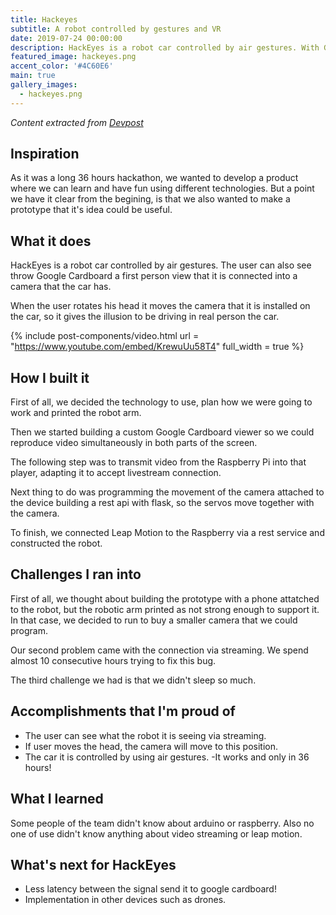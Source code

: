 ```yaml
---
title: Hackeyes
subtitle: A robot controlled by gestures and VR
date: 2019-07-24 00:00:00
description: HackEyes is a robot car controlled by air gestures. With Google Cardboard, the user has a first-person view through the robot’s eyes
featured_image: hackeyes.png
accent_color: '#4C60E6'
main: true
gallery_images:
  - hackeyes.png
---
```


_Content extracted from [Devpost](https://devpost.com/software/hackeyes-kas4jl)_


## Inspiration
As it was a long 36 hours hackathon, we wanted to develop a product where we can learn and have fun using different technologies. But a point we have it clear from the begining, is that we also wanted to make a prototype that it's idea could be useful.

## What it does
HackEyes is a robot car controlled by air gestures. The user can also see throw Google Cardboard a first person view that it is connected into a camera that the car has.

When the user rotates his head it moves the camera that it is installed on the car, so it gives the illusion to be driving in real person the car.


{% include post-components/video.html
	url = "https://www.youtube.com/embed/KrewuUu58T4"
	full_width = true
%}

## How I built it
First of all, we decided the technology to use, plan how we were going to work and printed the robot arm. 

Then we started building a custom Google Cardboard viewer so we could reproduce video simultaneously in both parts of the screen. 

The following step was to transmit video from the Raspberry Pi into that player, adapting it to accept livestream connection.

Next thing to do was programming the movement of the camera attached to the device building a rest api with flask, so the servos move together with the camera.

To finish, we connected Leap Motion to the Raspberry via a rest service and constructed the robot.

## Challenges I ran into
First of all, we thought about building the prototype with a phone attatched to the robot, but the robotic arm printed as not strong enough to support it. In that case, we decided to run to buy a smaller camera that we could program.

Our second problem came with the connection via streaming. We spend almost 10 consecutive hours trying to fix this bug.

The third challenge we had is that we didn't sleep so much.

## Accomplishments that I'm proud of

- The user can see what the robot it is seeing via streaming.
- If user moves the head, the camera will move to this position.
- The car it is controlled by using air gestures.
-It works and only in 36 hours!

## What I learned
Some people of the team didn't know about arduino or raspberry. Also no one of use didn't know anything about video streaming or leap motion.

## What's next for HackEyes

- Less latency between the signal send it to google cardboard!
- Implementation in other devices such as drones.

